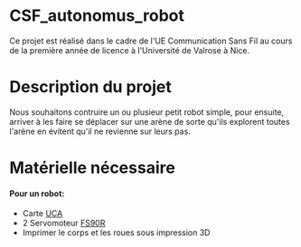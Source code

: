 # CSF_autonomus_robot

Ce projet est réalisé dans le cadre de l'UE Communication Sans Fil au cours de la première année de licence à l'Université de Valrose à Nice.

# Description du projet

Nous souhaitons contruire un ou plusieur petit robot simple, pour ensuite, arriver à les faire se déplacer sur une arène de sorte qu'ils explorent toutes l'arène en évitent qu'il ne revienne sur leurs pas.

# Matérielle nécessaire

#### Pour un robot:
- Carte [UCA](https://github.com/FabienFerrero/UCA21)
- 2 Servomoteur [FS90R](https://www.gotronic.fr/art-servomoteur-fs90r-25838.htm)
- Imprimer le corps et les roues sous impression 3D
